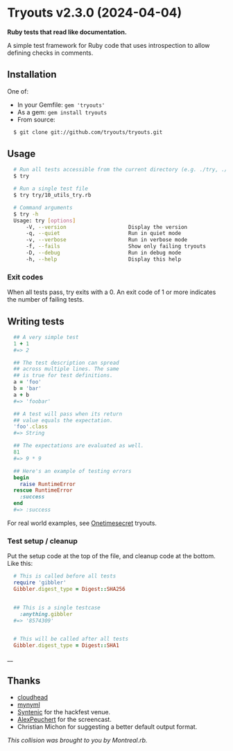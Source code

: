 # Tryouts v2.3.0 (2024-04-04)

**Ruby tests that read like documentation.**

A simple test framework for Ruby code that uses introspection to allow defining checks in comments.

## Installation

One of:
* In your Gemfile: `gem 'tryouts'`
* As a gem: `gem install tryouts`
* From source:

```bash
  $ git clone git://github.com/tryouts/tryouts.git
```

## Usage

```bash
  # Run all tests accessible from the current directory (e.g. ./try, ./tryouts))
  $ try

  # Run a single test file
  $ try try/10_utils_try.rb

  # Command arguments
  $ try -h
  Usage: try [options]
      -V, --version                    Display the version
      -q, --quiet                      Run in quiet mode
      -v, --verbose                    Run in verbose mode
      -f, --fails                      Show only failing tryouts
      -D, --debug                      Run in debug mode
      -h, --help                       Display this help
```

### Exit codes

When all tests pass, try exits with a 0. An exit code of 1 or more indicates the number of failing tests.


## Writing tests

```ruby
  ## A very simple test
  1 + 1
  #=> 2

  ## The test description can spread
  ## across multiple lines. The same
  ## is true for test definitions.
  a = 'foo'
  b = 'bar'
  a + b
  #=> 'foobar'

  ## A test will pass when its return
  ## value equals the expectation.
  'foo'.class
  #=> String

  ## The expectations are evaluated as well.
  81
  #=> 9 * 9

  ## Here's an example of testing errors
  begin
    raise RuntimeError
  rescue RuntimeError
    :success
  end
  #=> :success
```

For real world examples, see [Onetimesecret](https://github.com/onetimesecret/onetimesecret/) tryouts.


### Test setup / cleanup

Put the setup code at the top of the file, and cleanup code at the bottom. Like this:

```ruby
  # This is called before all tests
  require 'gibbler'
  Gibbler.digest_type = Digest::SHA256


  ## This is a single testcase
    :anything.gibbler
  #=> '8574309'


  # This will be called after all tests
  Gibbler.digest_type = Digest::SHA1
```

__


## Thanks

* [cloudhead](https://github.com/cloudhead)
* [mynyml](https://github.com/mynyml)
* [Syntenic](https://syntenic.com/) for the hackfest venue.
* [AlexPeuchert](https://www.rubypulse.com/) for the screencast.
* Christian Michon for suggesting a better default output format.

*This collision was brought to you by Montreal.rb.*
